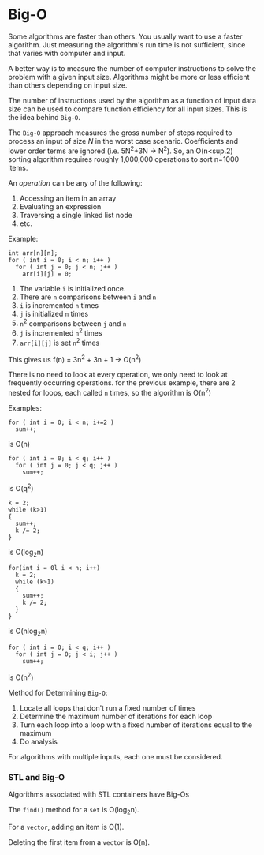 # Big-O

Some algorithms are faster than others. You usually want to use a faster algorithm.
Just measuring the algorithm's run time is not sufficient, since that varies with
computer and input.

A better way is to measure the number of computer instructions to solve the problem
with a given input size. Algorithms might be more or less efficient than others
depending on input size.

The number of instructions used by the algorithm as a function of input data size
can be used to compare function efficiency for all input sizes. This is the
idea behind ```Big-O```.

The ```Big-O``` approach measures the gross number of steps required to process
an input of size *N* in the worst case scenario. Coefficients and lower order
terms are ignored (i.e. 5N<sup>2</sup>+3N -> N<sup>2</sup>).
So, an O(n<sup.2</sup>) sorting algorithm requires roughly 1,000,000 operations
to sort n=1000 items.

An _operation_ can be any of the following:
1. Accessing an item in an array
2. Evaluating an expression
3. Traversing a single linked list node
4. etc.

Example:
```
int arr[n][n];
for ( int i = 0; i < n; i++ )
  for ( int j = 0; j < n; j++ )
    arr[i][j] = 0;
```
1. The variable ```i``` is initialized once.
2. There are ```n``` comparisons between ```i``` and ```n```
3. ```i``` is incremented ```n``` times
4. ```j``` is initialized ```n``` times
5. ```n```<sup>2</sup> comparisons between ```j``` and ```n```
6. ```j``` is incremented ```n```<sup>2</sup> times
7. ```arr[i][j]``` is set ```n```<sup>2</sup> times

This gives us f(n) = 3n<sup>2</sup> + 3n + 1 -> O(n<sup>2</sup>)

There is no need to look at every operation, we only need to look at frequently
occurring operations. for the previous example, there are 2 nested for loops, each
called ```n``` times, so the algorithm is O(n<sup>2</sup>)

Examples:
```
for ( int i = 0; i < n; i+=2 )
  sum++;
```
is O(n)

```
for ( int i = 0; i < q; i++ )
  for ( int j = 0; j < q; j++ )
    sum++;
```
is O(q<sup>2</sup>)

```
k = 2;
while (k>1)
{
  sum++;
  k /= 2;
}
```
is O(log<sub>2</sub>n)

```
for(int i = 0l i < n; i++)
  k = 2;
  while (k>1)
  {
    sum++;
    k /= 2;
  }
}
```
is O(nlog<sub>2</sub>n)

```
for ( int i = 0; i < q; i++ )
  for ( int j = 0; j < i; j++ )
    sum++;
```
is O(n<sup>2</sup>)

Method for Determining ```Big-O```:
1. Locate all loops that don't run a fixed number of times
2. Determine the maximum number of iterations for each loop
3. Turn each loop into a loop with a fixed number of iterations equal to the maximum
4. Do analysis

For algorithms with multiple inputs, each one must be considered.

### STL and Big-O

Algorithms associated with STL containers have Big-Os

The ```find()``` method for a ```set``` is O(log<sub>2</sub>n).

For a ```vector```, adding an item is O(1).

Deleting the first item from a ```vector``` is O(n).

